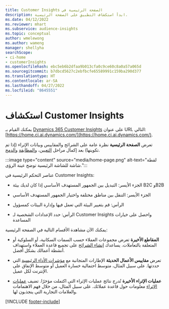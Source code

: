 ```yaml
---
title: ‏‫الصفحة الرئيسية في Customer Insights
description: ابدأ استكشاف التطبيق على الصفحة الرئيسية.
ms.date: 04/12/2022
ms.reviewer: mhart
ms.subservice: audience-insights
ms.topic: conceptual
author: wmelewong
ms.author: wameng
manager: shellyha
searchScope:
- ci-home
- customerInsights
ms.openlocfilehash: ebc5eb6b2dfaa9b013cfa0c9ce60c8a0a57a065d
ms.sourcegitcommit: b7dbcd5627c2ebfbcfe65589991c159ba290d377
ms.translationtype: HT
ms.contentlocale: ar-SA
ms.lasthandoff: 04/27/2022
ms.locfileid: "8645551"
---
```

# <a name="explore-customer-insights"></a>استكشاف Customer Insights

يمكنك القيام بـ [Dynamics 365 Customer Insights](https://home.ci.ai.dynamics.com/) على عنوان URL التالي: [https://home.ci.ai.dynamics.com/](https://home.ci.ai.dynamics.com/).

تعرض **الصفحة الرئيسية** نظرة عامة على الشرائح والمقاييس وبيانات الإثراء (إذا تم تكوينها) بعد إكمال مراحل [التعيين](map-entities.md)، و[المطابقة](match-entities.md) و[الدمج](merge-entities.md).

:::image type="content" source="media/home-page.png" alt-text="لقطة شاشة للشاشة الرئيسية توضح عينة الرؤى.":::

عناصر التحكم الرئيسية في Customer Insights:

- الجزء الأيسر: التبديل بين الجمهور المستهدف الأساسي‬ إذا كان لديك بيئة B2C وB2B

- الجزء الأيسر: التنقل بين مناطق مختلفة واختيار الجمهور المستهدف الأساسي

- الرأس: قم بتغيير البيئة التي تعمل فيها وإدارة البيئات كمسؤول

- الرأس: حدد الإعدادات الشخصية لـ Customer Insights واحصل على خيارات المساعدة

يمكنك الآن مشاهدة الأقسام التالية في الصفحة الرئيسية:

- **المقاطع الأخيرة** تعرض مجموعات العملاء حسب السمات السكانية، أو السلوكية أو المتعلقة بالتعاملات. يساعدك [إنشاء الشرائح](segments.md) على تجميع قاعدة العملاء واستهداف أنشطة أعمالك بشكل أفضل.

- تعرض **مقاييس الأعمال الحديثة** الإطارات المتجانبة مع [مؤشرات الأداء الرئيسية](measures.md) التي حددتها. على سبيل المثال، متوسط احتمالية خسارة العميل أو متوسط الإنفاق على الإنترنت لكل عميل.

- **عمليات الإثراء الأخيرة** تُدرج نتائج عمليات الإثراء التي اكتملت مؤخرًا. تضيف [عمليات الإثراء](enrichment-hub.md) معلومات حول قاعدة عملائك. على سبيل المثال، من خلال فهم الاهتمامات والعلامات التجارية التي ينجذبون لها.


[!INCLUDE [footer-include](includes/footer-banner.md)]
